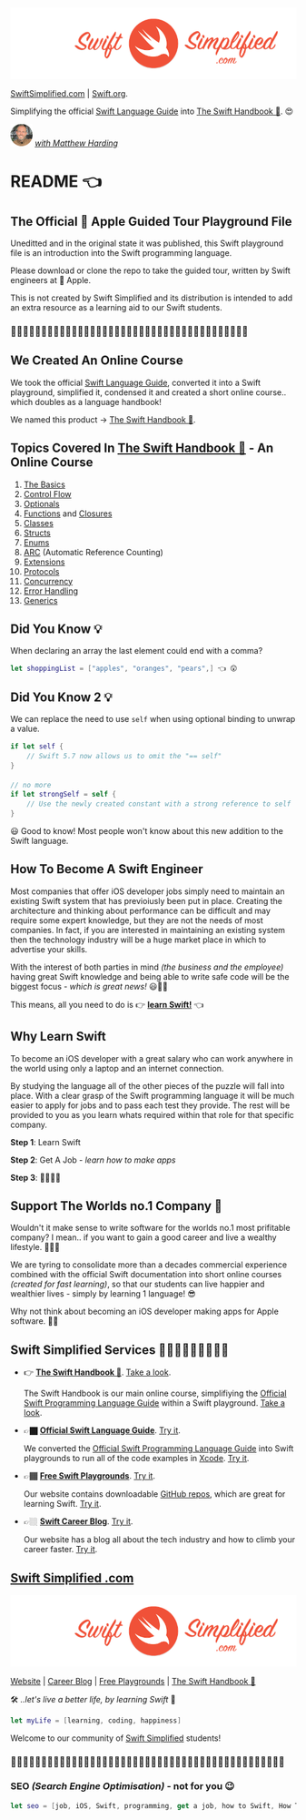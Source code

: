 ![Swift](readme-images/swift-simplified-logo.png)

[SwiftSimplified.com](https://www.swiftsimplified.com) | [Swift.org](https://docs.swift.org).

Simplifying the official [Swift Language Guide](https://docs.swift.org/swift-book/documentation/the-swift-programming-language/thebasics/) into [The Swift Handbook 📖](https://www.swiftsimplified.com/the-swift-handbook). 😍

![instructor](readme-images/instructor-profile.png) [*with Matthew Harding*](https://www.udemy.com/user/iosbfree/)
# README 👈
## The Official  Apple Guided Tour Playground File
Uneditted and in the original state it was published, this Swift playground file is an introduction into the Swift programming language. 

Please download or clone the repo to take the guided tour, written by Swift engineers at  Apple.

This is not created by Swift Simplified and its distribution is intended to add an extra resource as a learning aid to our Swift students. 

### 🙋🏼‍♂️🧕🏻👨🏿‍💼👩🏼‍💼👩🏻‍💻👨🏼‍💼🧛🏻‍♀️👩🏼‍💻💁🏽‍♂️🕵🏻‍♂️🧝🏼‍♀️🦹🏼‍♀🧕🏾🧟‍♂️

## We Created An Online Course 
We took the official [Swift Language Guide](https://docs.swift.org/swift-book/documentation/the-swift-programming-language/thebasics/), converted it into a Swift playground, simplified it, condensed it and created a short online course.. which doubles as a language handbook!

We named this product → [The Swift Handbook 📖](https://www.swiftsimplified.com/the-swift-handbook).

## Topics Covered In [The Swift Handbook 📖](https://www.swiftsimplified.com/the-swift-handbook) - An Online Course
1. [The Basics](https://docs.swift.org/swift-book/documentation/the-swift-programming-language/thebasics)
2. [Control Flow](https://docs.swift.org/swift-book/documentation/the-swift-programming-language/controlflow)
3. [Optionals](https://docs.swift.org/swift-book/documentation/the-swift-programming-language/optionalchaining)
4. [Functions](https://docs.swift.org/swift-book/documentation/the-swift-programming-language/functions) and [Closures](https://docs.swift.org/swift-book/documentation/the-swift-programming-language/closures)
5. [Classes](https://docs.swift.org/swift-book/documentation/the-swift-programming-language/classesandstructures)
6. [Structs](https://docs.swift.org/swift-book/documentation/the-swift-programming-language/classesandstructures)
7. [Enums](https://docs.swift.org/swift-book/documentation/the-swift-programming-language/enumerations)
8. [ARC](https://docs.swift.org/swift-book/documentation/the-swift-programming-language/automaticreferencecounting) (Automatic Reference Counting)
9. [Extensions](https://docs.swift.org/swift-book/documentation/the-swift-programming-language/extensions)
10. [Protocols](https://docs.swift.org/swift-book/documentation/the-swift-programming-language/protocols)
11. [Concurrency](https://docs.swift.org/swift-book/documentation/the-swift-programming-language/concurrency)
12. [Error Handling](https://docs.swift.org/swift-book/documentation/the-swift-programming-language/errorhandling)
13. [Generics](https://docs.swift.org/swift-book/documentation/the-swift-programming-language/generics)

## Did You Know 💡

When declaring an array the last element could end with a comma?

```Swift 
let shoppingList = ["apples", "oranges", "pears",] 👈 😲
```

## Did You Know 2 💡
We can replace the need to use `self` when using optional binding to unwrap a value.

```Swift 
if let self {
    // Swift 5.7 now allows us to omit the "== self"
}

// no more
if let strongSelf = self {
    // Use the newly created constant with a strong reference to self 
}
```
😃 Good to know! Most people won't know about this new addition to the Swift language.

## How To Become A Swift Engineer
Most companies that offer iOS developer jobs simply need to maintain an existing Swift system that has previoiusly been put in place. Creating the architecture and thinking about performance can be difficult and may require some expert knowledge, but they are not the needs of most companies. In fact, if you are interested in maintaining an existing system then the technology industry will be a huge market place in which to advertise your skills. 

With the interest of both parties in mind *(the business and the employee)* having great Swift knowledge and being able to write safe code will be the biggest focus - *which is great news!* 😃🥳🎉 

This means, all you need to do is 👉 **[learn Swift!](https://www.swiftsimplified.com/the-swift-handbook)** 👈

## Why Learn Swift
To become an iOS developer with a great salary who can work anywhere in the world using only a laptop and an internet connection. 

By studying the language all of the other pieces of the puzzle will fall into place. With a clear grasp of the Swift programming language it will be much easier to apply for jobs and to pass each test they provide. The rest will be provided to you as you learn whats required within that role for that specific company. 

**Step 1**: Learn Swift

**Step 2**: Get A Job  - *learn how to make apps*

**Step 3**: 🕺🏼💃🪩

## Support The Worlds no.1 Company 
Wouldn't it make sense to write software for the worlds no.1 most prifitable company? I mean.. if you want to gain a good career and live a wealthy lifestyle. 🤷🏼‍♂️

We are tyring to consolidate more than a decades commercial experience combined with the official Swift documentation into short online courses *(created for fast learning)*, so that our students can live happier and wealthier lives - simply by learning 1 language! 😎

Why not think about becoming an iOS developer making apps for Apple software. 🤔💭

## Swift Simplified Services 🧑🏼‍🔧👨🏾‍🔧👩🏻‍🔧

- 👉 **[The Swift Handbook 📖](https://www.swiftsimplified.com/the-swift-handbook)**. [Take a look](https://www.swiftsimplified.com/the-swift-handbook).

	The Swift Handbook is our main online course, simplifiying the [Official Swift Programming Language Guide](https://docs.swift.org/swift-book/documentation/the-swift-programming-language/thebasics/) within a Swift playground. [Take a look](https://www.swiftsimplified.com/the-swift-handbook).

- 👉🏿 **[Official Swift Language Guide](https://github.com/MatthewpHarding/SWIFTDOCS-1-the-basics)**. [Try it](https://github.com/MatthewpHarding/SWIFTDOCS-1-the-basics).
	
	We converted the [Official Swift Programming Language Guide](https://docs.swift.org/swift-book/documentation/the-swift-programming-language/thebasics/) into Swift playgrounds to run all of the code examples in [Xcode](https://developer.apple.com/xcode/). [Try it](https://github.com/MatthewpHarding/SWIFTDOCS-1-the-basics).

- 👉🏾 **[Free Swift Playgrounds](https://www.swiftsimplified.com/swift-playgrounds)**. [Try it](https://www.swiftsimplified.com/swift-playgrounds).

	Our website contains downloadable [GitHub repos](https://github.com/MatthewpHarding/FREE-PLAYGROUND-combine), which are great for learning Swift. [Try it](https://www.swiftsimplified.com/swift-playgrounds).

- 👉🏼 **[Swift Career Blog](https://www.swiftsimplified.com/swift-career-blog)**. [Try it](https://www.swiftsimplified.com/swift-career-blog).

	Our website has a blog all about the tech industry and how to climb your career faster. [Try it](https://www.swiftsimplified.com/swift-career-blog).

## [Swift Simplified .com](https://www.swiftsimplified.com)
![Swift Simplified .com](readme-images/swift-simplified-logo-footer.png)

[Website](https://www.swiftsimplified.com) | [Career Blog](https://www.swiftsimplified.com/swift-career-blog) | [Free Playgrounds](https://www.swiftsimplified.com/swift-playgrounds) | [The Swift Handbook 📖](https://www.swiftsimplified.com/the-swift-handbook)

🛠 *..let's live a better life, by learning Swift* 🚀

```Swift
let myLife = [learning, coding, happiness] 
```
Welcome to our community of [Swift Simplified](https://www.swiftsimplified.com) students!
### 🧕🏻🙋🏽‍♂️👨🏿‍💼👩🏼‍💼👩🏻‍💻💁🏼‍♀️👨🏼‍💼🙋🏻‍♂️🙋🏻‍♀️👩🏼‍💻🙋🏿💁🏽‍♂️🙋🏽‍♀️🙋🏿‍♀️🧕🏾🙋🏼‍♂️









### SEO *(Search Engine Optimisation)* - not for you 😉

```Swift
let seo = [job, iOS, Swift, programming, get a job, how to Swift, How To Get A Job Programming In Swift, Swift simplified, learn swift online, how do i learn swift, how do i learn swift online, learn swift faster, learn swift online course, swift engineer blog, become a swift engineer, swift 7, swift 8, swift 9, swift 10, learn ios, learn ios development, become an ios deeveloper, swift language, swift programming language, how do i learn official swift, official swift documentation, official swift language guide, swift language guide, the swift handbook, the swift handbook online course, swiftsimplified.com, simple swift, swift docs, ios interview, ios interview prep, ios interview practice]
```
